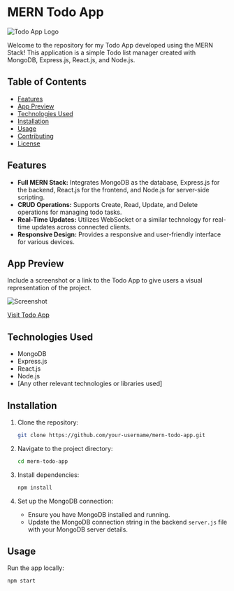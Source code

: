 # MERN Todo App

![Todo App Logo](link_to_app_logo)

Welcome to the repository for my Todo App developed using the MERN Stack! This application is a simple Todo list manager created with MongoDB, Express.js, React.js, and Node.js.

## Table of Contents
- [Features](#features)
- [App Preview](#app-preview)
- [Technologies Used](#technologies-used)
- [Installation](#installation)
- [Usage](#usage)
- [Contributing](#contributing)
- [License](#license)

## Features

- **Full MERN Stack:** Integrates MongoDB as the database, Express.js for the backend, React.js for the frontend, and Node.js for server-side scripting.
- **CRUD Operations:** Supports Create, Read, Update, and Delete operations for managing todo tasks.
- **Real-Time Updates:** Utilizes WebSocket or a similar technology for real-time updates across connected clients.
- **Responsive Design:** Provides a responsive and user-friendly interface for various devices.

## App Preview

Include a screenshot or a link to the Todo App to give users a visual representation of the project.

![Screenshot](link_to_screenshot)

[Visit Todo App](link_to_app_live_site)

## Technologies Used

- MongoDB
- Express.js
- React.js
- Node.js
- [Any other relevant technologies or libraries used]

## Installation

1. Clone the repository:

    ```bash
    git clone https://github.com/your-username/mern-todo-app.git
    ```

2. Navigate to the project directory:

    ```bash
    cd mern-todo-app
    ```

3. Install dependencies:

    ```bash
    npm install
    ```

4. Set up the MongoDB connection:
    - Ensure you have MongoDB installed and running.
    - Update the MongoDB connection string in the backend `server.js` file with your MongoDB server details.

## Usage

Run the app locally:

```bash
npm start
